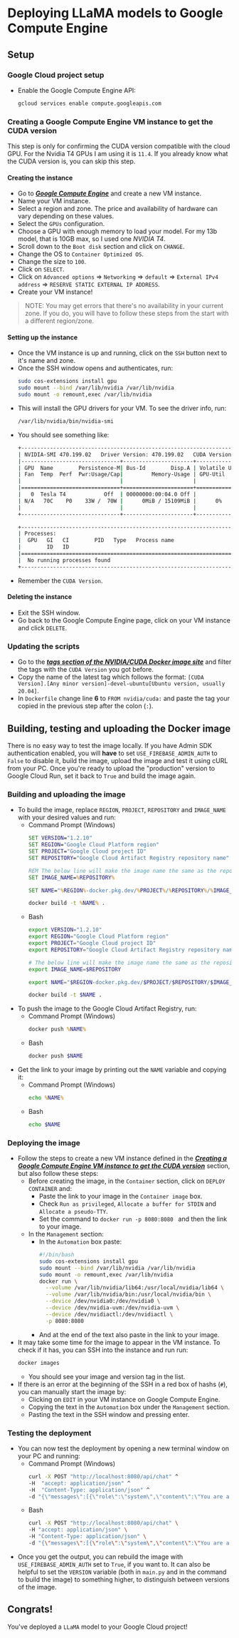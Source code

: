 # Deploying LLaMA models to Google Compute Engine

## Setup

### Google Cloud project setup

* Enable the Google Compute Engine API:
    ```bash
    gcloud services enable compute.googleapis.com
    ```

### Creating a Google Compute Engine VM instance to get the CUDA version

This step is only for confirming the CUDA version compatible with the cloud GPU. For the Nvidia T4 GPUs I am using it is `11.4`. If you already know what the CUDA version is, you can skip this step. 

#### Creating the instance

* Go to [***Google Compute Engine***](https://console.cloud.google.com/compute/) and create a new VM instance.
* Name your VM instance.
* Select a region and zone. The price and availability of hardware can vary depending on these values.
* Select the `GPUs` configuration.
* Choose a GPU with enough memory to load your model. For my 13b model, that is 10GB max, so I used one *NVIDIA T4*.
* Scroll down to the `Boot disk` section and click on `CHANGE`.
* Change the OS to `Container Optimized OS`.
* Change the size to `100`.
* Click on `SELECT`.
* Click on `Advanced options` => `Networking` => `default` => `External IPv4 address` => `RESERVE STATIC EXTERNAL IP ADDRESS`.
* Create your VM instance!
> NOTE: You may get errors that there's no availability in your current zone. If you do, you will have to follow these steps from the start with a different region/zone.

#### Setting up the instance

* Once the VM instance is up and running, click on the `SSH` button next to it's name and zone.
* Once the SSH window opens and authenticates, run:
	```bash
	sudo cos-extensions install gpu
	sudo mount --bind /var/lib/nvidia /var/lib/nvidia
	sudo mount -o remount,exec /var/lib/nvidia
	```
* This will install the GPU drivers for your VM. To see the driver info, run:
	```bash
	/var/lib/nvidia/bin/nvidia-smi
	```
* You should see something like:
	```bash
	+-----------------------------------------------------------------------------+
	| NVIDIA-SMI 470.199.02   Driver Version: 470.199.02   CUDA Version: 11.4     |
	|-------------------------------+----------------------+----------------------+
	| GPU  Name        Persistence-M| Bus-Id        Disp.A | Volatile Uncorr. ECC |
	| Fan  Temp  Perf  Pwr:Usage/Cap|         Memory-Usage | GPU-Util  Compute M. |
	|                               |                      |               MIG M. |
	|===============================+======================+======================|
	|   0  Tesla T4            Off  | 00000000:00:04.0 Off |                    0 |
	| N/A   70C    P0    33W /  70W |      0MiB / 15109MiB |      0%      Default |
	|                               |                      |                  N/A |
	+-------------------------------+----------------------+----------------------+
	
	+-----------------------------------------------------------------------------+
	| Processes:                                                                  |
	|  GPU   GI   CI        PID   Type   Process name                  GPU Memory |
	|        ID   ID                                                   Usage      |
	|=============================================================================|
	|  No running processes found                                                 |
	+-----------------------------------------------------------------------------+
	```
* Remember the `CUDA Version`.

#### Deleting the instance

* Exit the SSH window.
* Go back to the Google Compute Engine page, click on your VM instance and click `DELETE`.

### Updating the scripts

* Go to the [***tags section of the NVIDIA/CUDA Docker image site***](https://hub.docker.com/r/nvidia/cuda/tags) and filter the tags with the `CUDA Version` you got before.
* Copy the name of the latest tag which follows the format: `[CUDA Version].[Any minor version]-devel-ubuntu[Ubuntu version, usually 20.04]`.
* In `Dockerfile` change line **6** to `FROM nvidia/cuda:` and paste the tag your copied in the previous step after the colon (`:`).

## Building, testing and uploading the Docker image

There is no easy way to test the image locally.
If you have Admin SDK authentication enabled, you will **have** to set `USE_FIREBASE_ADMIN_AUTH` to `False` to disable it, build the image, upload the image and test it using cURL from your PC. Once you're ready to upload the "production" version to Google Cloud Run, set it back to `True` and build the image again.

### Building and uploading the image

* To build the image, replace `REGION`, `PROJECT`, `REPOSITORY` and `IMAGE_NAME` with your desired values and run:<br/>
    * Command Prompt (Windows)
    	```cmd
    	SET VERSION="1.2.10"
    	SET REGION="Google Cloud Platform region"
    	SET PROJECT="Google Cloud project ID"
		SET REPOSITORY="Google Cloud Artifact Registry repository name"

		REM The below line will make the image name the same as the repository name. To change it, replace %REPOSITORY% with the name.
    	SET IMAGE_NAME=%REPOSITORY%

		SET NAME="%REGION%-docker.pkg.dev/%PROJECT%/%REPOSITORY%/%IMAGE_NAME%:%VERSION%"

    	docker build -t %NAME% .
    	```
    * Bash
		```bash
		export VERSION="1.2.10"
		export REGION="Google Cloud Platform region"
		export PROJECT="Google Cloud project ID"
		export REPOSITORY="Google Cloud Artifact Registry repository name"

		# The below line will make the image name the same as the repository name. To change it, replace $REPOSITORY with the name.
		export IMAGE_NAME=$REPOSITORY

		export NAME="$REGION-docker.pkg.dev/$PROJECT/$REPOSITORY/$IMAGE_NAME:$VERSION"

		docker build -t $NAME .
		```
* To push the image to the Google Cloud Artifact Registry, run:
    * Command Prompt (Windows)
		```cmd
    	docker push %NAME%
    	```
    * Bash
		```bash
		docker push $NAME
		```
* Get the link to your image by printing out the `NAME` variable and copying it:
    * Command Prompt (Windows)
		```cmd
    	echo %NAME%
    	```
    * Bash
		```bash
		echo $NAME
		```

### Deploying the image

* Follow the steps to create a new VM instance defined in the [***Creating a Google Compute Engine VM instance to get the CUDA version***](https://github.com/Uralstech/vid-orca/wiki/LLaMA-On-Google-Compute-Engine#creating-the-instance) section, but also follow these steps:
	* Before creating the image, in the `Container` section, click on `DEPLOY CONTAINER` and:
		* Paste the link to your image in the `Container image` box.
		* Check `Run as privileged`, `Allocate a buffer for STDIN` and `Allocate a pseudo-TTY`.
		* Set the command to `docker run -p 8080:8080 ` and then the link to your image.
	* In the `Management` section:
		* In the `Automation` box paste:
			```bash
			#!/bin/bash
			sudo cos-extensions install gpu
			sudo mount --bind /var/lib/nvidia /var/lib/nvidia
			sudo mount -o remount,exec /var/lib/nvidia
			docker run \
			  --volume /var/lib/nvidia/lib64:/usr/local/nvidia/lib64 \
			  --volume /var/lib/nvidia/bin:/usr/local/nvidia/bin \
			  --device /dev/nvidia0:/dev/nvidia0 \
			  --device /dev/nvidia-uvm:/dev/nvidia-uvm \
			  --device /dev/nvidiactl:/dev/nvidiactl \
			  -p 8080:8080 
			```
		* And at the end of the text also paste in the link to your image.
* It may take some time for the image to appear in the VM instance. To check if it has, you can SSH into the instance and run run:
	```bash
	docker images
	```
	* You should see your image and version tag in the list.
* If there is an error at the beginning of the SSH in a red box of hashs (`#`), you can manually start the image by:
	* Clicking on `EDIT` in your VM instance on Google Compute Engine.
	* Copying the text in the `Automation` box under the `Management` section.
	* Pasting the text in the SSH window and pressing enter.

### Testing the deployment

* You can now test the deployment by opening a new terminal window on your PC and running:
    * Command Prompt (Windows)
		```cmd
    	curl -X POST "http://localhost:8080/api/chat" ^
    	-H  "accept: application/json" ^
    	-H  "Content-Type: application/json" ^
    	-d "{\"messages\":[{\"role\":\"system\",\"content\":\"You are a helpful assistant AI.\"},{\"role\":\"user\",\"content\":\"Who made Linux?\"}]}"
    	```
    * Bash
		```bash
		curl -X POST "http://localhost:8080/api/chat" \
		-H "accept: application/json" \
		-H "Content-Type: application/json" \
		-d "{\"messages\":[{\"role\":\"system\",\"content\":\"You are a helpful assistant AI.\"},{\"role\":\"user\",\"content\":\"Who made Linux?\"}]}"
		```
* Once you get the output, you can rebuild the image with `USE_FIREBASE_ADMIN_AUTH` set to `True`, if you want to. It can also be helpful to set the `VERSION` variable (both in `main.py` and in the command to build the image) to something higher, to distinguish between versions of the image.

## Congrats!

You've deployed a `LLaMA` model to your Google Cloud project!
